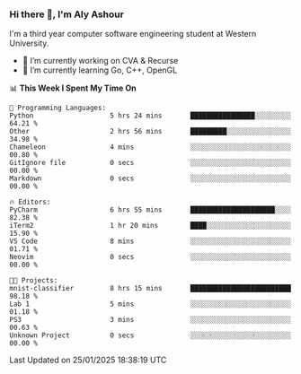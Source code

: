 ### Hi there 👋, I'm Aly Ashour
I'm a third year computer software engineering student at Western University.

- 🔭 I’m currently working on CVA & Recurse
- 🌱 I’m currently learning Go, C++, OpenGL

<!--START_SECTION:waka-->
📊 **This Week I Spent My Time On** 

```text
💬 Programming Languages: 
Python                   5 hrs 24 mins       ████████████████░░░░░░░░░   64.21 % 
Other                    2 hrs 56 mins       █████████░░░░░░░░░░░░░░░░   34.98 % 
Chameleon                4 mins              ░░░░░░░░░░░░░░░░░░░░░░░░░   00.80 % 
GitIgnore file           0 secs              ░░░░░░░░░░░░░░░░░░░░░░░░░   00.00 % 
Markdown                 0 secs              ░░░░░░░░░░░░░░░░░░░░░░░░░   00.00 % 

🔥 Editors: 
PyCharm                  6 hrs 55 mins       █████████████████████░░░░   82.38 % 
iTerm2                   1 hr 20 mins        ████░░░░░░░░░░░░░░░░░░░░░   15.90 % 
VS Code                  8 mins              ░░░░░░░░░░░░░░░░░░░░░░░░░   01.71 % 
Neovim                   0 secs              ░░░░░░░░░░░░░░░░░░░░░░░░░   00.00 % 

🐱‍💻 Projects: 
mnist-classifier         8 hrs 15 mins       █████████████████████████   98.18 % 
Lab 1                    5 mins              ░░░░░░░░░░░░░░░░░░░░░░░░░   01.18 % 
PS3                      3 mins              ░░░░░░░░░░░░░░░░░░░░░░░░░   00.63 % 
Unknown Project          0 secs              ░░░░░░░░░░░░░░░░░░░░░░░░░   00.00 % 
```


 Last Updated on 25/01/2025 18:38:19 UTC
<!--END_SECTION:waka-->
